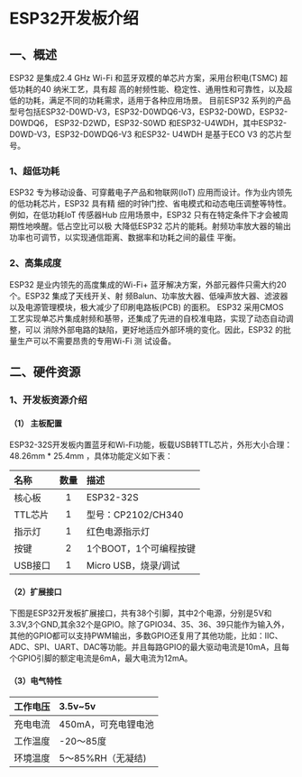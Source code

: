 # ESP32开发板介绍

## 一、概述
ESP32 是集成2.4 GHz Wi-Fi 和蓝牙双模的单芯片方案，采用台积电(TSMC) 超低功耗的40 纳米工艺，具有超
高的射频性能、稳定性、通用性和可靠性，以及超低的功耗，满足不同的功耗需求，适用于各种应用场景。
目前ESP32 系列的产品型号包括ESP32-D0WD-V3，ESP32-D0WDQ6-V3，ESP32-D0WD，ESP32-D0WDQ6，
ESP32-D2WD，ESP32-S0WD 和ESP32-U4WDH，其中ESP32-D0WD-V3，ESP32-D0WDQ6-V3 和ESP32-
U4WDH 是基于ECO V3 的芯片型号。

### 1、超低功耗
ESP32 专为移动设备、可穿戴电子产品和物联网(IoT) 应用而设计。作为业内领先的低功耗芯片，ESP32 具有精
细的时钟门控、省电模式和动态电压调整等特性。
例如，在低功耗IoT 传感器Hub 应用场景中，ESP32 只有在特定条件下才会被周期性地唤醒。低占空比可以极
大降低ESP32 芯片的能耗。射频功率放大器的输出功率也可调节，以实现通信距离、数据率和功耗之间的最佳
平衡。

### 2、高集成度
ESP32 是业内领先的高度集成的Wi-Fi+ 蓝牙解决方案，外部元器件只需大约20 个。ESP32 集成了天线开关、射
频Balun、功率放大器、低噪声放大器、滤波器以及电源管理模块，极大减少了印刷电路板(PCB) 的面积。
ESP32 采用CMOS 工艺实现单芯片集成射频和基带，还集成了先进的自校准电路，实现了动态自动调整，可以
消除外部电路的缺陷，更好地适应外部环境的变化。因此，ESP32 的批量生产可以不需要昂贵的专用Wi-Fi 测
试设备。

## 二、硬件资源
### 1、开发板资源介绍
#### （1） 主板配置
ESP32-32S开发板内置蓝牙和Wi-Fi功能，板载USB转TTL芯片，外形大小合理：48.26mm * 25.4mm ，具体功能定义如下表：

| 名称 | 数量 | 描述 |
| :- | :-: |  :- |
| 核心板 | 1 |  ESP32-32S |
| TTL芯片 | 1 |  型号：CP2102/CH340 |
| 指示灯 | 1 |  红色电源指示灯 |
| 按键 | 2 | 1个BOOT，1个可编程按键 |
| USB接口 | 1 |  Micro USB，烧录/调试 |




#### （2）扩展接口
下图是ESP32开发板扩展接口，共有38个引脚，其中2个电源，分别是5V和3.3V,3个GND,其余32个是GPIO。除了GPIO34、35、36、39只能作为输入外，其他的GPIO都可以支持PWM输出，多数GPIO还复用了其他功能，比如：IIC、ADC、SPI、UART、DAC等功能。并且每路GPIO的最大驱动电流是10mA，且每个GPIO引脚的额定电流是6mA，最大电流为12mA。

#### （3）电气特性
| 工作电压 | 3.5v~5v |
| :- | :- |
|充电电流| 450mA，可充电锂电池|
|工作温度|-20～85度|
|环境温度|5～85%RH（无凝结)|

